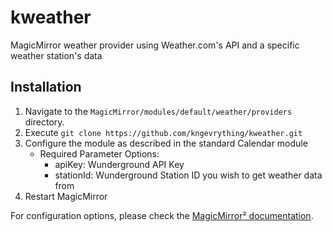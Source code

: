# kweather
MagicMirror weather provider using Weather.com's API and a specific weather station's data

## Installation

1. Navigate to the `MagicMirror/modules/default/weather/providers` directory.
2. Execute `git clone https://github.com/kngevrything/kweather.git`
3. Configure the module as described in the standard Calendar module
	- Required Parameter Options:
		- apiKey: Wunderground API Key
		- stationId: Wunderground Station ID you wish to get weather data from
4. Restart MagicMirror

For configuration options, please check the [MagicMirror² documentation](https://docs.magicmirror.builders/modules/calendar.html).

